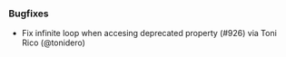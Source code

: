 ### Bugfixes
* Fix infinite loop when accesing deprecated property (#926) via Toni Rico (@tonidero)
